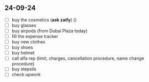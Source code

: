 ## 24-09-24
- [ ] buy the cosmetics (**ask zaify**) ()
- [ ] buy glasses
- [ ] buy airpods (from Dubai Plaza today)
- [ ] fill the expense tracker 
- [ ] buy new clothes
- [ ] buy shoes 
- [ ] buy helmet
- [ ] call alfa rep (limit, charges, cancellation procedure, name change procedure)
- [ ] buy stepsils
- [ ] check upwork